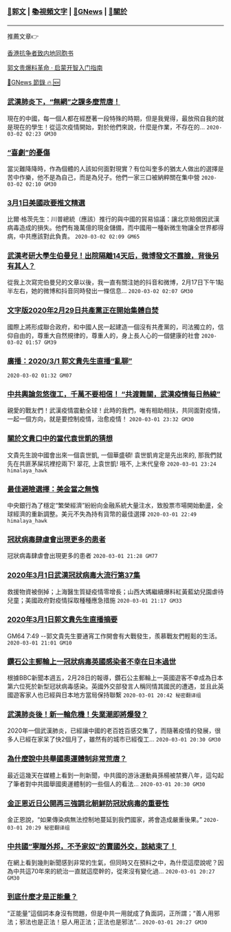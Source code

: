 ###  [:eagle:郭文](https://github.com/ourhimalayas/txt) | [:books:視頻文字](https://github.com/ourhimalayas/txt/blob/master/content/README.md) | [:newspaper:GNews](https://github.com/ourhimalayas/txt/blob/master/content/gnews/README.md) | [:pray:關於](https://github.com/ourhimalayas/home/tree/master/about)
---

推薦文章:point_right:

[香港抗争者致内地同胞书](https://github.com/ourhimalayas/news/blob/master/2019/08/a_letter_from_the_hong_kong_people.md)

[郭文贵爆料革命 · 启蒙开智入门指南](https://github.com/ourhimalayas/txt/issues/1)

[:newspaper:GNews 節錄 :fire: :new:](https://github.com/ourhimalayas/txt/blob/master/content/gnews/README.md) 



### [武漢肺炎下，“無網”之課多麼荒唐！](/content/gnews/1/README.md)

現在的中國，每一個人都在經歷著一段特殊的時期，但是我覺得，最放飛自我的就是現在的學生！從這次疫情開始，對於他們來說，什麼是作業，不存在的...  `2020-03-02 02:23 GM30`

### [“喜劇”的憂傷](/content/gnews/2/README.md)

當災難降降時，作為個體的人該如何面對現實？有位叫奎多的猶太人做出的選擇是苦中作樂，他不是為自己，而是為兒子。他們一家三口被納粹關在集中營  `2020-03-02 02:10 GM30`

### [3月1日美國政要推文精選](/content/gnews/3/README.md)

比爾·格茨先生：川普總統（應該）推行的與中國的貿易協議：讓北京賠償因武漢病毒造成的損失。他們有幾萬億的現金儲備，而中國用一種新微生物讓全世界都得病，中共應該對此負責。  `2020-03-02 02:09 GM65`

### [武漢考研大學生伯曼兒！出院隔離14天后，微博發文不露臉，背後另有其人？](/content/gnews/4/README.md)

從我上次寫完伯曼兒的文章以後，我一直有關注她的抖音和微博，2月17日下午1點半左右，她的微博和抖音同時發出一條信息...  `2020-03-02 02:07 GM30`

### [文字版2020年2月29日共產黨正在開始集體自焚](/content/gnews/5/README.md)

國際上將形成聯合政府，和中國人民一起建造一個沒有共產黨的，司法獨立的，信仰自由的，尊重大自然規律的，尊重人的，身上長人心的一個健康的社會  `2020-03-02 01:57 GM39`

### [廣播：2020/3/1 郭文貴先生直播“亂聊”](/content/gnews/6/README.md)

 `2020-03-02 01:32 GM07`

### [中共輿論忽悠復工，千萬不要相信！ “共渡難關，武漢疫情每日熱線”](/content/gnews/7/README.md)

親愛的戰友們！武漢疫情震動全球！此時的我們，唯有相助相扶，共同面對疫情，一起一個方向，就是要控制疫情，治愈疫情！  `2020-03-01 23:32 GM30`

### [關於文貴口中的當代袁世凱的猜想](/content/gnews/8/README.md)

文貴先生說中國會出來一個袁世凱, 一個華盛頓! 袁世凱肯定是先出來的, 那我們就先在共匪茅屎坑裡挖兩下! 翠花, 上袁世凱! 哦不, 上末代皇帝  `2020-03-01 23:24 himalaya_hawk`

### [最佳避險選擇：美金當之無愧](/content/gnews/9/README.md)

中央銀行為了穩定“繁榮經濟”紛紛向金融系統大量注水，致股票市場開始動盪，全球經濟的重新調整。美元不失為持有貨幣的最佳選擇  `2020-03-01 22:49 himalaya_hawk`

### [冠狀病毒肆虐會出現更多的患者](/content/gnews/10/README.md)

冠狀病毒肆虐會出現更多的患者  `2020-03-01 21:28 GM77`

### [2020年3月1日武漢冠狀病毒大流行第37集](/content/gnews/11/README.md)

救援物資被倒掉；上海醫生質疑疫情零增長；山西大媽繼續爆料紅黃藍幼兒園虐待兒童；美國政府對疫情採取種種應急措施  `2020-03-01 21:17 GM33`

### [2020年3月1日郭文貴先生直播摘要](/content/gnews/12/README.md)

GM64
7:49 --郭文貴先生要通宵工作開會有大戰發生，羨慕戰友們輕鬆的生活。
 `2020-03-01 21:01 GM10`

### [鑽石公主郵輪上一冠狀病毒英國感染者不幸在日本過世](/content/gnews/13/README.md)

根據BBC新聞本週五，2月28日的報導，鑽石公主郵輪上一英國遊客不幸成為日本第六位死於新型冠狀病毒感染。英國外交部發言人稱同情其國民的遭遇，並且此英國遊客家人也已經與日本地方當局保持聯繫  `2020-03-01 20:42 秘密翻译组`

### [武漢肺炎後！新一輪危機！失業潮即將爆發？](/content/gnews/14/README.md)

2020年一個武漢肺炎，已經讓中國的老百姓百感交集了，而隨著疫情的發展，很多人已經在家呆了快2個月了，雖然有的城市已經復工...  `2020-03-01 20:30 GM30`

### [為什麼說中共舉國奧運體制非常荒唐？](/content/gnews/15/README.md)

最近這幾天在媒體上看到一則新聞，中共國的游泳運動員孫楊被禁賽八年，這勾起了筆者對中共國舉國奧運體制的一些個人的看法...  `2020-03-01 20:30 GM30`

### [金正恩近日公開再三強調北朝鮮防冠狀病毒的重要性](/content/gnews/16/README.md)

金正恩說，“如果傳染病無法控制地蔓延到我們國家，將會造成嚴重後果。”  `2020-03-01 20:29 秘密翻译组`

### [中共國“寧贈外邦，不予家奴”的賣國外交，該結束了！](/content/gnews/17/README.md)

在網上看到幾則新聞感到非常的生氣，但同時又在預料之中，為什麼這麼說呢？因為中共這70年來的統治一直就這麼幹的，從來沒有變化過...  `2020-03-01 20:27 GM30`

### [到底什麼才是正能量？](/content/gnews/18/README.md)

“正能量”這個詞本身沒有問題，但是中共一用就成了負面詞，正所謂；“善人用邪法；邪法也是正法！惡人用正法；正法也是邪法”...  `2020-03-01 20:27 GM30`

